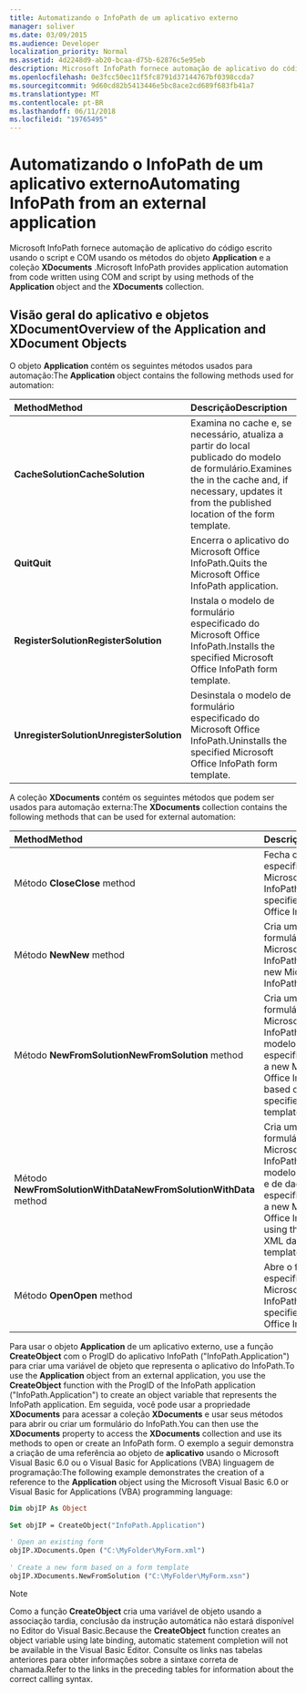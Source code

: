 ```yaml
---
title: Automatizando o InfoPath de um aplicativo externo
manager: soliver
ms.date: 03/09/2015
ms.audience: Developer
localization_priority: Normal
ms.assetid: 4d2248d9-ab20-bcaa-d75b-62876c5e95eb
description: Microsoft InfoPath fornece automação de aplicativo do código escrito usando o script e COM usando os métodos do objeto Application e a coleção XDocuments.
ms.openlocfilehash: 0e3fcc50ec11f5fc8791d37144767bf0398ccda7
ms.sourcegitcommit: 9d60cd82b5413446e5bc8ace2cd689f683fb41a7
ms.translationtype: MT
ms.contentlocale: pt-BR
ms.lasthandoff: 06/11/2018
ms.locfileid: "19765495"
---
```

# <a name="automating-infopath-from-an-external-application"></a><span data-ttu-id="1313e-103">Automatizando o InfoPath de um aplicativo externo</span><span class="sxs-lookup"><span data-stu-id="1313e-103">Automating InfoPath from an external application</span></span>

<span data-ttu-id="1313e-104">Microsoft InfoPath fornece automação de aplicativo do código escrito usando o script e COM usando os métodos do objeto **Application** e a coleção **XDocuments** .</span><span class="sxs-lookup"><span data-stu-id="1313e-104">Microsoft InfoPath provides application automation from code written using COM and script by using methods of the **Application** object and the **XDocuments** collection.</span></span> 
  
## <a name="overview-of-the-application-and-xdocument-objects"></a><span data-ttu-id="1313e-105">Visão geral do aplicativo e objetos XDocument</span><span class="sxs-lookup"><span data-stu-id="1313e-105">Overview of the Application and XDocument Objects</span></span>

<span data-ttu-id="1313e-106">O objeto **Application** contém os seguintes métodos usados para automação:</span><span class="sxs-lookup"><span data-stu-id="1313e-106">The **Application** object contains the following methods used for automation:</span></span> 
  
|<span data-ttu-id="1313e-107">**Method**</span><span class="sxs-lookup"><span data-stu-id="1313e-107">**Method**</span></span>|<span data-ttu-id="1313e-108">**Descrição**</span><span class="sxs-lookup"><span data-stu-id="1313e-108">**Description**</span></span>|
|:-----|:-----|
|<span data-ttu-id="1313e-109">**CacheSolution**</span><span class="sxs-lookup"><span data-stu-id="1313e-109">**CacheSolution**</span></span> <br/> |<span data-ttu-id="1313e-110">Examina no cache e, se necessário, atualiza a partir do local publicado do modelo de formulário.</span><span class="sxs-lookup"><span data-stu-id="1313e-110">Examines the in the cache and, if necessary, updates it from the published location of the form template.</span></span>  <br/> |
|<span data-ttu-id="1313e-111">**Quit**</span><span class="sxs-lookup"><span data-stu-id="1313e-111">**Quit**</span></span> <br/> |<span data-ttu-id="1313e-112">Encerra o aplicativo do Microsoft Office InfoPath.</span><span class="sxs-lookup"><span data-stu-id="1313e-112">Quits the Microsoft Office InfoPath application.</span></span>  <br/> |
|<span data-ttu-id="1313e-113">**RegisterSolution**</span><span class="sxs-lookup"><span data-stu-id="1313e-113">**RegisterSolution**</span></span> <br/> |<span data-ttu-id="1313e-114">Instala o modelo de formulário especificado do Microsoft Office InfoPath.</span><span class="sxs-lookup"><span data-stu-id="1313e-114">Installs the specified Microsoft Office InfoPath form template.</span></span>  <br/> |
|<span data-ttu-id="1313e-115">**UnregisterSolution**</span><span class="sxs-lookup"><span data-stu-id="1313e-115">**UnregisterSolution**</span></span> <br/> |<span data-ttu-id="1313e-116">Desinstala o modelo de formulário especificado do Microsoft Office InfoPath.</span><span class="sxs-lookup"><span data-stu-id="1313e-116">Uninstalls the specified Microsoft Office InfoPath form template.</span></span>  <br/> |
   
<span data-ttu-id="1313e-117">A coleção **XDocuments** contém os seguintes métodos que podem ser usados para automação externa:</span><span class="sxs-lookup"><span data-stu-id="1313e-117">The **XDocuments** collection contains the following methods that can be used for external automation:</span></span> 
  
|<span data-ttu-id="1313e-118">**Method**</span><span class="sxs-lookup"><span data-stu-id="1313e-118">**Method**</span></span>|<span data-ttu-id="1313e-119">**Descrição**</span><span class="sxs-lookup"><span data-stu-id="1313e-119">**Description**</span></span>|
|:-----|:-----|
|<span data-ttu-id="1313e-120">Método **Close**</span><span class="sxs-lookup"><span data-stu-id="1313e-120">**Close** method</span></span>  <br/> |<span data-ttu-id="1313e-121">Fecha o formulário especificado do Microsoft Office InfoPath.</span><span class="sxs-lookup"><span data-stu-id="1313e-121">Closes the specified Microsoft Office InfoPath form.</span></span>  <br/> |
|<span data-ttu-id="1313e-122">Método **New**</span><span class="sxs-lookup"><span data-stu-id="1313e-122">**New** method</span></span>  <br/> |<span data-ttu-id="1313e-123">Cria um novo formulário do Microsoft Office InfoPath.</span><span class="sxs-lookup"><span data-stu-id="1313e-123">Creates a new Microsoft Office InfoPath form.</span></span>  <br/> |
|<span data-ttu-id="1313e-124">Método **NewFromSolution**</span><span class="sxs-lookup"><span data-stu-id="1313e-124">**NewFromSolution** method</span></span>  <br/> |<span data-ttu-id="1313e-125">Cria um novo formulário do Microsoft Office InfoPath com base no modelo de formulário especificado.</span><span class="sxs-lookup"><span data-stu-id="1313e-125">Creates a new Microsoft Office InfoPath form based on the specified form template.</span></span>  <br/> |
|<span data-ttu-id="1313e-126">Método **NewFromSolutionWithData**</span><span class="sxs-lookup"><span data-stu-id="1313e-126">**NewFromSolutionWithData** method</span></span>  <br/> |<span data-ttu-id="1313e-127">Cria um novo formulário do Microsoft Office InfoPath usando o modelo de formulário e de dados XML especificado.</span><span class="sxs-lookup"><span data-stu-id="1313e-127">Creates a new Microsoft Office InfoPath form using the specified XML data and form template.</span></span>  <br/> |
|<span data-ttu-id="1313e-128">Método **Open**</span><span class="sxs-lookup"><span data-stu-id="1313e-128">**Open** method</span></span>  <br/> |<span data-ttu-id="1313e-129">Abre o formulário especificado do Microsoft Office InfoPath.</span><span class="sxs-lookup"><span data-stu-id="1313e-129">Opens the specified Microsoft Office InfoPath form.</span></span>  <br/> |
   
<span data-ttu-id="1313e-130">Para usar o objeto **Application** de um aplicativo externo, use a função **CreateObject** com o ProgID do aplicativo InfoPath ("InfoPath.Application") para criar uma variável de objeto que representa o aplicativo do InfoPath.</span><span class="sxs-lookup"><span data-stu-id="1313e-130">To use the **Application** object from an external application, you use the **CreateObject** function with the ProgID of the InfoPath application ("InfoPath.Application") to create an object variable that represents the InfoPath application.</span></span> <span data-ttu-id="1313e-131">Em seguida, você pode usar a propriedade **XDocuments** para acessar a coleção **XDocuments** e usar seus métodos para abrir ou criar um formulário do InfoPath.</span><span class="sxs-lookup"><span data-stu-id="1313e-131">You can then use the **XDocuments** property to access the **XDocuments** collection and use its methods to open or create an InfoPath form.</span></span> <span data-ttu-id="1313e-132">O exemplo a seguir demonstra a criação de uma referência ao objeto de **aplicativo** usando o Microsoft Visual Basic 6.0 ou o Visual Basic for Applications (VBA) linguagem de programação:</span><span class="sxs-lookup"><span data-stu-id="1313e-132">The following example demonstrates the creation of a reference to the **Application** object using the Microsoft Visual Basic 6.0 or Visual Basic for Applications (VBA) programming language:</span></span> 
  
```vb
Dim objIP As Object 
 
Set objIP = CreateObject("InfoPath.Application") 
 
' Open an existing form 
objIP.XDocuments.Open ("C:\MyFolder\MyForm.xml") 
 
' Create a new form based on a form template 
objIP.XDocuments.NewFromSolution ("C:\MyFolder\MyForm.xsn") 

```

> [!NOTE]
> <span data-ttu-id="1313e-133">Como a função **CreateObject** cria uma variável de objeto usando a associação tardia, conclusão da instrução automática não estará disponível no Editor do Visual Basic.</span><span class="sxs-lookup"><span data-stu-id="1313e-133">Because the **CreateObject** function creates an object variable using late binding, automatic statement completion will not be available in the Visual Basic Editor.</span></span> <span data-ttu-id="1313e-134">Consulte os links nas tabelas anteriores para obter informações sobre a sintaxe correta de chamada.</span><span class="sxs-lookup"><span data-stu-id="1313e-134">Refer to the links in the preceding tables for information about the correct calling syntax.</span></span> 
  

